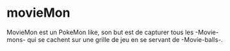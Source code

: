 # movieMon
MovieMon est un PokeMon like, son but est de capturer tous les -Movie-mons- qui se cachent sur une grille de jeu en se servant de -Movie-balls-.
